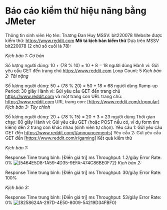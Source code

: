 # Báo cáo kiểm thử hiệu năng bằng JMeter
Thông tin sinh viên
Họ tên: Trương Đan Huy
MSSV: bit220078
Website được kiểm thử: https://www.reddit.com
**Mô tả kịch bản kiểm thử**
Dựa trên MSSV bit220078 (2 chữ số cuối là 78):

*Kịch bản 1: Cơ bản*

Số lượng người dùng: 10 + (78 % 10) = 10 + 8 = 18 người dùng
Hành vi: Gửi yêu cầu GET đến trang chủ https://www.reddit.com
Loop Count: 5
*Kịch bản 2: Tải nặng*

Số lượng người dùng: 50 + (78 % 20) = 50 + 18 = 68 người dùng
Ramp-up Period: 30 giây
Hành vi: Gửi yêu cầu GET đến trang chủ https://www.reddit.com và một trang con 
URL trang chủ: https://www.reddit.com
URL trang con: [https://www.reddit.com/r/popular]
*Kịch bản 3: Tùy chỉnh*

Số lượng người dùng: 20 + (78 % 15) = 20 + 3 = 23 người dùng
Thời gian chạy: 60 giây
Hành vi: Gửi yêu cầu GET (hoặc POST nếu có, ví dụ form tìm kiếm) đến 2 trang con khác nhau (sinh viên tự chọn).
Yêu cầu 1: Gửi yêu cầu GET đến https://www.reddit.com/t/announcements]
Yêu cầu 2: Gửi yêu cầu GET đến [https://www.reddit.com/r/gaming] 
Kết quả kiểm thử


_Kịch bản 1:_

Response Time trung bình: [Điền giá trị] ms
Throughput: 1.2/giây
Error Rate: 0%
![{5464E5D8-1A59-4D35-9EFA-474C86BE0F72}](https://github.com/user-attachments/assets/1afa162e-3802-418e-9290-dfd253aaa37b)
_Kịch bản 2:_

Response Time trung bình: [Điền giá trị] ms
Throughput: 30/giây
Error Rate: 100%

_Kịch bản 3:_

Response Time trung bình: [Điền giá trị] ms
Throughput: 53/giây
Error Rate: 0%
![{8258624A-297D-4E50-8009-54219D34FBF0}](https://github.com/user-attachments/assets/a283057e-e711-465a-8312-cfb841dd93bd)
